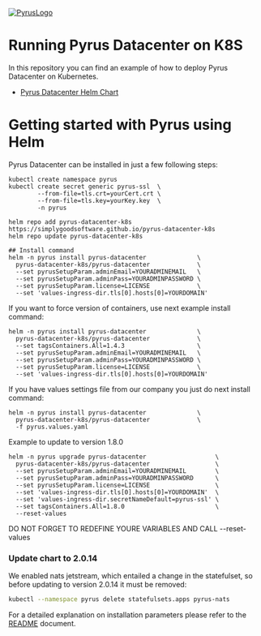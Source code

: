 [![PyrusLogo](https://pyrus.com/images/logo/logo_small_x2.png)](https://pyrus.com)

# Running Pyrus Datacenter on K8S

In this repository you can find an example of how to deploy Pyrus Datacenter on Kubernetes.
 * [Pyrus Datacenter Helm Chart](https://github.com/simplygoodsoftware/pyrus-datacenter-k8s/tree/main/pyrus-datacenter)

# Getting started with Pyrus using Helm

Pyrus Datacenter can be installed in just a few following steps:
```
kubectl create namespace pyrus
kubectl create secret generic pyrus-ssl  \
        --from-file=tls.crt=yourCert.crt \
        --from-file=tls.key=yourKey.key  \
        -n pyrus

helm repo add pyrus-datacenter-k8s https://simplygoodsoftware.github.io/pyrus-datacenter-k8s
helm repo update pyrus-datacenter-k8s

## Install command
helm -n pyrus install pyrus-datacenter              \
  pyrus-datacenter-k8s/pyrus-datacenter             \
  --set pyrusSetupParam.adminEmail=YOURADMINEMAIL   \
  --set pyrusSetupParam.adminPass=YOURADMINPASSWORD \
  --set pyrusSetupParam.license=LICENSE             \
  --set 'values-ingress-dir.tls[0].hosts[0]=YOURDOMAIN'
```

If you want to force version of containers, use next example install command:
```
helm -n pyrus install pyrus-datacenter              \
  pyrus-datacenter-k8s/pyrus-datacenter             \
  --set tagsContainers.All=1.4.3                    \
  --set pyrusSetupParam.adminEmail=YOURADMINEMAIL   \
  --set pyrusSetupParam.adminPass=YOURADMINPASSWORD \
  --set pyrusSetupParam.license=LICENSE             \
  --set 'values-ingress-dir.tls[0].hosts[0]=YOURDOMAIN'
```

If you have values settings file from our company you just do next install command:
```
helm -n pyrus install pyrus-datacenter              \
  pyrus-datacenter-k8s/pyrus-datacenter             \
  -f pyrus.values.yaml
```

Example to update to version 1.8.0
```
helm -n pyrus upgrade pyrus-datacenter                   \
  pyrus-datacenter-k8s/pyrus-datacenter                  \
  --set pyrusSetupParam.adminEmail=YOURADMINEMAIL        \
  --set pyrusSetupParam.adminPass=YOURADMINPASSWORD      \
  --set pyrusSetupParam.license=LICENSE                  \
  --set 'values-ingress-dir.tls[0].hosts[0]=YOURDOMAIN'  \
  --set 'values-ingress-dir.secretNameDefault=pyrus-ssl' \
  --set tagsContainers.All=1.8.0                         \
  --reset-values
```
DO NOT FORGET TO REDEFINE YOURE VARIABLES AND CALL --reset-values

### Update chart to 2.0.14

We enabled nats jetstream, which entailed a change in the statefulset, so before updating to version 2.0.14 it must be removed: 
```sh
kubectl --namespace pyrus delete statefulsets.apps pyrus-nats
```

For a detailed explanation on installation parameters please refer to the [README](https://github.com/simplygoodsoftware/pyrus-datacenter-k8s/tree/main/pyrus-datacenter) document.
